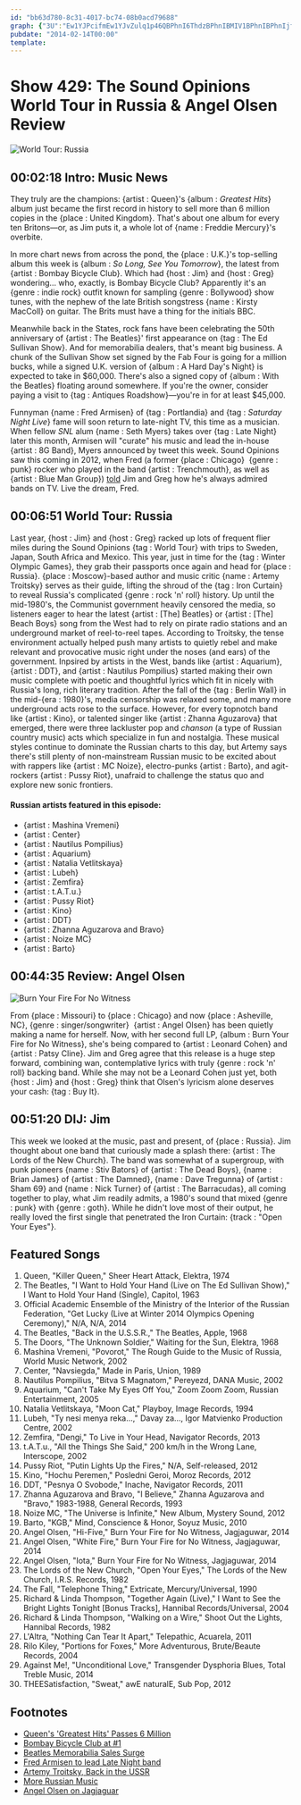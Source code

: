 ```yaml
---
id: "bb63d780-8c31-4017-bc74-08b0acd79688"
graph: {"3U":"Ew1YJPcifmEw1YJvZulq1p46QBPhnI6ThdzBPhnIBMIV1BPhnIBPhnIjfzun3wGELr7yyADfD6tr7yyAUdyKZr7yyA4TwjWiUnsX4TwjWps7D14TwjWMOJ5z4TwjWgAHf54TwjWtAD4F4TwjWxsDSk4TwjWbXLiDtAD4FxsDSkgAHf5tAD4FMOJ5zps7D1BLsPGps7D1","BF":"ikxMVkO3LI6Ur3xikxMVS1DMmikxMV2P3SUikxMVVEwOGikxMVLzVY1ikxMVBAclPikxMVZ7FlxikxMVikxMVrPLia1nCImikxMVT0M1bikxMVBJJxjikxMVBHUiFBJJxj","22B":"6BM5so5Ir1MOJ5zo5Ir1o5Ir1rzU30ZLpB1o5Ir197qipX6cfd97qipBHm1GZlkk4o5Ir1","2DK":"WYfj6ikxMVBGNhOBLsPGBGNhORTLzfBGNhOWYfj6BBLbnBGNhOBGNhOborMuBGNhOGakpH2k0aFBGNhOBBLbnfeDGd2k0aFrdmHvGakpHmueot"}
pubdate: "2014-02-14T00:00"
template: 
---
```






# Show 429: The Sound Opinions World Tour in Russia & Angel Olsen Review

![World Tour: Russia](https://static.soundopinions.org/images/2014/russia_web.jpg)



## 00:02:18 Intro: Music News

They truly are the champions: {artist : Queen}'s {album : *Greatest Hits*} album just became the first record in history to sell more than 6 million copies in the {place : United Kingdom}. That's about one album for every ten Britons—or, as Jim puts it, a whole lot of {name : Freddie Mercury}'s overbite.

In more chart news from across the pond, the {place : U.K.}'s top-selling album this week is {album : *So Long, See You Tomorrow*}, the latest from {artist : Bombay Bicycle Club}. Which had {host : Jim} and {host : Greg} wondering… who, exactly, is Bombay Bicycle Club? Apparently it's an {genre : indie rock} outfit known for sampling {genre : Bollywood} show tunes, with the nephew of the late British songstress {name : Kirsty MacColl} on guitar. The Brits must have a thing for the initials BBC.

Meanwhile back in the States, rock fans have been celebrating the 50th anniversary of {artist : The Beatles}' first appearance on {tag : The Ed Sullivan Show}. And for memorabilia dealers, that's meant big business. A chunk of the Sullivan Show set signed by the Fab Four is going for a million bucks, while a signed U.K. version of {album : A Hard Day's Night} is expected to take in $60,000. There's also a signed copy of {album : With the Beatles} floating around somewhere. If you're the owner, consider paying a visit to {tag : Antiques Roadshow}—you're in for at least $45,000.

Funnyman {name : Fred Armisen} of {tag : Portlandia} and {tag : *Saturday Night Live*} fame will soon return to late-night TV, this time as a musician. When fellow *SNL* alum {name : Seth Myers} takes over {tag : Late Night} later this month, Armisen will "curate" his music and lead the in-house {artist : 8G Band}, Myers announced by tweet this week. Sound Opinions saw this coming in 2012, when Fred (a former {place : Chicago}  {genre : punk} rocker who played in the band {artist : Trenchmouth}, as well as {artist : Blue Man Group}) [told](/show/327/)  Jim and Greg how he's always admired bands on TV. Live the dream, Fred.



## 00:06:51 World Tour: Russia

Last year, {host : Jim} and {host : Greg} racked up lots of frequent flier miles during the Sound Opinions {tag : World Tour} with trips to Sweden, Japan, South Africa and Mexico. This year, just in time for the {tag : Winter Olympic Games}, they grab their passports once again and head for {place : Russia}. {place : Moscow}-based author and music critic {name : Artemy Troitsky} serves as their guide, lifting the shroud of the {tag : Iron Curtain} to reveal Russia's complicated {genre : rock 'n' roll} history. Up until the mid-1980's, the Communist government heavily censored the media, so listeners eager to hear the latest {artist : [The] Beatles} or {artist : [The] Beach Boys} song from the West had to rely on pirate radio stations and an underground market of reel-to-reel tapes. According to Troitsky, the tense environment actually helped push many artists to quietly rebel and make relevant and provocative music right under the noses (and ears) of the government. Inpsired by artists in the West, bands like {artist : Aquarium}, {artist : DDT}, and {artist : Nautilus Pompilius} started making their own music complete with poetic and thoughtful lyrics which fit in nicely with Russia's long, rich literary tradition. After the fall of the {tag : Berlin Wall} in the mid-{era : 1980}'s, media censorship was relaxed some, and many more underground acts rose to the surface. However, for every topnotch band like {artist : Kino}, or talented singer like {artist : Zhanna Aguzarova} that emerged, there were three lackluster pop and *chanson* (a type of Russian country music) acts which specialize in fun and nostalgia. These musical styles continue to dominate the Russian charts to this day, but Artemy says there's still plenty of non-mainstream Russian music to be excited about with rappers like {artist : MC Noize}, electro-punks {artist : Barto}, and agit-rockers {artist : Pussy Riot}, unafraid to challenge the status quo and explore new sonic frontiers.

#### Russian artists featured in this episode:

- {artist : Mashina Vremeni}
- {artist : Center}
- {artist : Nautilus Pompilius}
- {artist : Aquarium}
- {artist : Natalia Vetlitskaya}
- {artist : Lubeh}
- {artist : Zemfira}
- {artist : t.A.T.u.}
- {artist : Pussy Riot}
- {artist : Kino}
- {artist : DDT}
- {artist : Zhanna Aguzarova and Bravo}
- {artist : Noize MC}
- {artist : Barto}



## 00:44:35 Review: Angel Olsen

![Burn Your Fire For No Witness](https://static.soundopinions.org/assets/429/22B0.jpg)

From {place : Missouri} to {place : Chicago} and now {place : Asheville, NC}, {genre : singer/songwriter}  {artist : Angel Olsen} has been quietly making a name for herself. Now, with her second full LP, {album : Burn Your Fire for No Witness}, she's being compared to {artist : Leonard Cohen} and {artist : Patsy Cline}. Jim and Greg agree that this release is a huge step forward, combining wan, contemplative lyrics with truly {genre : rock 'n' roll} backing band. While she may not be a Leonard Cohen just yet, both {host : Jim} and {host : Greg} think that Olsen's lyricism alone deserves your cash: {tag : Buy It}.



## 00:51:20 DIJ: Jim

This week we looked at the music, past and present, of {place : Russia}. Jim thought about one band that curiously made a splash there: {artist : The Lords of the New Church}. The band was somewhat of a supergroup, with punk pioneers {name : Stiv Bators} of {artist : The Dead Boys}, {name : Brian James} of {artist : The Damned}, {name : Dave Tregunna} of {artist : Sham 69} and {name : Nick Turner} of {artist : The Barracudas}, all coming together to play, what Jim readily admits, a 1980's sound that mixed {genre : punk} with {genre : goth}. While he didn't love most of their output, he really loved the first single that penetrated the Iron Curtain: {track : "Open Your Eyes"}.



## Featured Songs

1. Queen, "Killer Queen," Sheer Heart Attack, Elektra, 1974
2. The Beatles, "I Want to Hold Your Hand (Live on The Ed Sullivan Show)," I Want to Hold Your Hand (Single), Capitol, 1963
3. Official Academic Ensemble of the Ministry of the Interior of the Russian Federation, "Get Lucky (Live at Winter 2014 Olympics Opening Ceremony)," N/A, N/A, 2014
4. The Beatles, "Back in the U.S.S.R.," The Beatles, Apple, 1968
5. The Doors, "The Unknown Soldier," Waiting for the Sun, Elektra, 1968
6. Mashina Vremeni, "Povorot," The Rough Guide to the Music of Russia, World Music Network, 2002
7. Center, "Navsiegda," Made in Paris, Union, 1989
8. Nautilus Pompilius, "Bitva S Magnatom," Pereyezd, DANA Music, 2002
9. Aquarium, "Can't Take My Eyes Off You," Zoom Zoom Zoom, Russian Entertainment, 2005
10. Natalia Vetlitskaya, "Moon Cat," Playboy, Image Records, 1994
11. Lubeh, "Ty nesi menya reka...," Davay za..., Igor Matvienko Production Centre, 2002
12. Zemfira, "Dengi," To Live in Your Head, Navigator Records, 2013
13. t.A.T.u., "All the Things She Said," 200 km/h in the Wrong Lane, Interscope, 2002
14. Pussy Riot, "Putin Lights Up the Fires," N/A, Self-released, 2012
15. Kino, "Hochu Peremen," Posledni Geroi, Moroz Records, 2012
16. DDT, "Pesnya O Svobode," Inache, Navigator Records, 2011
17. Zhanna Aguzarova and Bravo, "I Believe," Zhanna Aguzarova and "Bravo," 1983-1988, General Records, 1993
18. Noize MC, "The Universe is Infinite," New Album, Mystery Sound, 2012
19. Barto, "KGB," Mind, Conscience & Honor, Soyuz Music, 2010
20. Angel Olsen, "Hi-Five," Burn Your Fire for No Witness, Jagjaguwar, 2014
21. Angel Olsen, "White Fire," Burn Your Fire for No Witness, Jagjaguwar, 2014
22. Angel Olsen, "Iota," Burn Your Fire for No Witness, Jagjaguwar, 2014
23. The Lords of the New Church, "Open Your Eyes," The Lords of the New Church, I.R.S. Records, 1982
24. The Fall, "Telephone Thing," Extricate, Mercury/Universal, 1990
25. Richard & Linda Thompson, "Together Again (Live)," I Want to See the Bright Lights Tonight [Bonus Tracks], Hannibal Records/Universal, 2004
26. Richard & Linda Thompson, "Walking on a Wire," Shoot Out the Lights, Hannibal Records, 1982
27. L'Altra, "Nothing Can Tear It Apart," Telepathic, Acuarela, 2011
28. Rilo Kiley, "Portions for Foxes," More Adventurous, Brute/Beaute Records, 2004
29. Against Me!, "Unconditional Love," Transgender Dysphoria Blues, Total Treble Music, 2014
30. THEESatisfaction, "Sweat," awE naturalE, Sub Pop, 2012



## Footnotes

- [Queen's 'Greatest Hits' Passes 6 Million](http://www.billboard.com/articles/news/5901176/queen-greatest-hits-becomes-first-album-to-sell-6-million-in-uk)
- [Bombay Bicycle Club at #1](http://www.bbc.co.uk/news/entertainment-arts-26115278)
- [Beatles Memorabilia Sales Surge](http://music.yahoo.com/blogs/music-news/beatles-memorabilia-sale-surges-50th-anniversary-first-u-011649293.html)
- [Fred Armisen to lead Late Night band](http://entertainment.time.com/2014/02/11/fred-armisen-seth-meyers-bandleader-late-night/)
- [Artemy Troitsky, Back in the USSR](http://www.amazon.com/Back-USSR-True-Story-Russia/dp/0571129978)
- [More Russian Music](http://rbth.ru/sounds_of_russia)
- [Angel Olsen on Jagjaguar](http://www.jagjaguwar.com/artist.php?name=olsenangel)